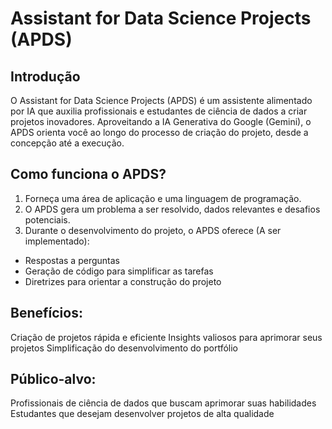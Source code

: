 # Assistant for Data Science Projects (APDS)

## Introdução
O Assistant for Data Science Projects (APDS) é um assistente alimentado por IA que auxilia profissionais e estudantes de ciência de dados a criar projetos inovadores. Aproveitando a IA Generativa do Google (Gemini), o APDS orienta você ao longo do processo de criação do projeto, desde a concepção até a execução.

## Como funciona o APDS?
1. Forneça uma área de aplicação e uma linguagem de programação.
2. O APDS gera um problema a ser resolvido, dados relevantes e desafios potenciais.
3. Durante o desenvolvimento do projeto, o APDS oferece (A ser implementado):
  - Respostas a perguntas
  - Geração de código para simplificar as tarefas
  - Diretrizes para orientar a construção do projeto
## Benefícios:
Criação de projetos rápida e eficiente
Insights valiosos para aprimorar seus projetos
Simplificação do desenvolvimento do portfólio

## Público-alvo:
Profissionais de ciência de dados que buscam aprimorar suas habilidades
Estudantes que desejam desenvolver projetos de alta qualidade
